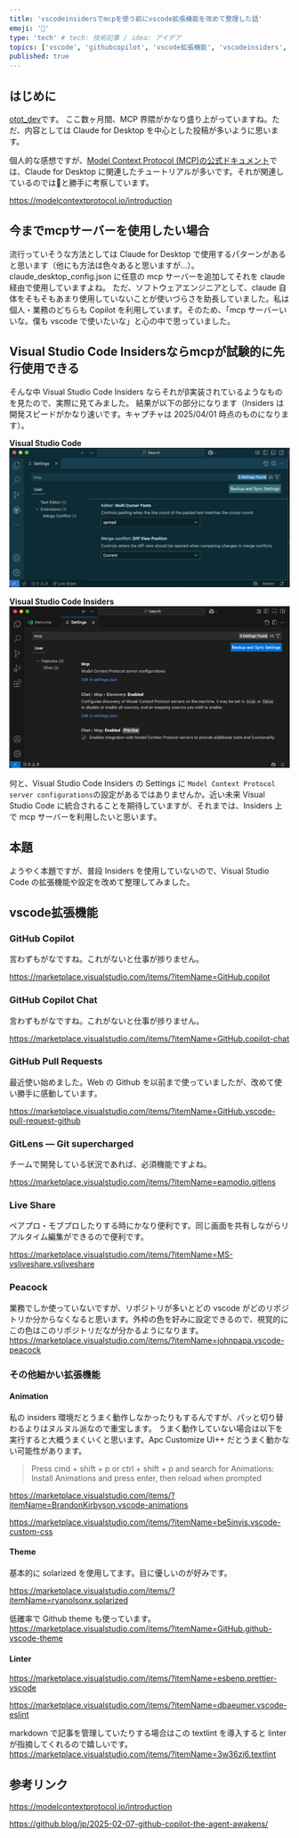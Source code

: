 ```yaml
---
title: 'vscodeinsidersでmcpを使う前にvscode拡張機能を改めて整理した話'
emoji: '🤖'
type: 'tech' # tech: 技術記事 / idea: アイデア
topics: ['vscode', 'githubcopilot', 'vscode拡張機能', 'vscodeinsiders', 'mcp']
published: true
---
```


## はじめに

[otot_dev](https://zenn.dev/otot_dev)です。
ここ数ヶ月間、MCP 界隈がかなり盛り上がっていますね。ただ、内容としては Claude for Desktop を中心とした投稿が多いように思います。

個人的な感想ですが、[Model Context Protocol (MCP)の公式ドキュメント](https://modelcontextprotocol.io/introduction)では、Claude for Desktop に関連したチュートリアルが多いです。それが関連しているのでは🧐と勝手に考察しています。

https://modelcontextprotocol.io/introduction

## 今までmcpサーバーを使用したい場合

流行っていそうな方法としては Claude for Desktop で使用するパターンがあると思います（他にも方法は色々あると思いますが...）。
claude_desktop_config.json に任意の mcp サーバーを追加してそれを claude 経由で使用していますよね。
ただ、ソフトウェアエンジニアとして、claude 自体をそもそもあまり使用していないことが使いづらさを助長していました。私は個人・業務のどちらも Copilot を利用しています。そのため、「mcp サーバーいいな。僕も vscode で使いたいな」と心の中で思っていました。

## Visual Studio Code Insidersならmcpが試験的に先行使用できる

そんな中 Visual Studio Code Insiders ならそれがβ実装されているようなものを見たので、実際に見てみました。
結果が以下の部分になります（Insiders は開発スピードがかなり速いです。キャプチャは 2025/04/01 時点のものになります）。

**Visual Studio Code**
![](/images/b2a01bafe52835/vscode_mcp.png)

**Visual Studio Code Insiders**
![](/images/b2a01bafe52835/insiders_mcp.png)

何と、Visual Studio Code Insiders の Settings に `Model Context Protocol server configurations`の設定があるではありませんか。近い未来 Visual Studio Code に統合されることを期待していますが、それまでは、Insiders 上で mcp サーバーを利用したいと思います。

## 本題

ようやく本題ですが、普段 Insiders を使用していないので、Visual Studio Code の拡張機能や設定を改めて整理してみました。

## vscode拡張機能

### GitHub Copilot

言わずもがなですね。これがないと仕事が捗りません。

https://marketplace.visualstudio.com/items/?itemName=GitHub.copilot

### GitHub Copilot Chat

言わずもがなですね。これがないと仕事が捗りません。

https://marketplace.visualstudio.com/items/?itemName=GitHub.copilot-chat

### GitHub Pull Requests

最近使い始めました。Web の Github を以前まで使っていましたが、改めて使い勝手に感動しています。

https://marketplace.visualstudio.com/items/?itemName=GitHub.vscode-pull-request-github

### GitLens — Git supercharged

チームで開発している状況であれば、必須機能ですよね。

https://marketplace.visualstudio.com/items/?itemName=eamodio.gitlens

### Live Share

ペアプロ・モブプロしたりする時にかなり便利です。同じ画面を共有しながらリアルタイム編集ができるので便利です。

https://marketplace.visualstudio.com/items/?itemName=MS-vsliveshare.vsliveshare

### Peacock

業務でしか使っていないですが、リポジトリが多いとどの vscode がどのリポジトリか分からなくなると思います。外枠の色を好みに設定できるので、視覚的にこの色はこのリポジトリだなが分かるようになります。
https://marketplace.visualstudio.com/items/?itemName=johnpapa.vscode-peacock

### その他細かい拡張機能

#### Animation

私の insiders 環境だとうまく動作しなかったりもするんですが、パッと切り替わるよりはヌルヌル派なので重宝します。
うまく動作していない場合は以下を実行すると大概うまくいくと思います。Apc Customize UI++ だとうまく動かない可能性があります。

> Press cmd + shift + p or ctrl + shift + p and search for Animations: Install Animations and press enter, then reload when prompted

https://marketplace.visualstudio.com/items/?itemName=BrandonKirbyson.vscode-animations

https://marketplace.visualstudio.com/items/?itemName=be5invis.vscode-custom-css

#### Theme

基本的に solarized を使用してます。目に優しいのが好みです。

https://marketplace.visualstudio.com/items/?itemName=ryanolsonx.solarized

低確率で Github theme も使っています。
https://marketplace.visualstudio.com/items/?itemName=GitHub.github-vscode-theme

#### Linter

https://marketplace.visualstudio.com/items/?itemName=esbenp.prettier-vscode

https://marketplace.visualstudio.com/items/?itemName=dbaeumer.vscode-eslint

markdown で記事を管理していたりする場合はこの textlint を導入すると linter が指摘してくれるので嬉しいです。
https://marketplace.visualstudio.com/items/?itemName=3w36zj6.textlint

## 参考リンク

https://modelcontextprotocol.io/introduction

https://github.blog/jp/2025-02-07-github-copilot-the-agent-awakens/
